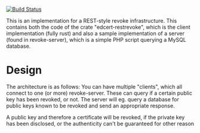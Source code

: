 [![Build Status](https://travis-ci.org/zombiemuffin/edcert-restrevoke.svg?branch=master)](https://travis-ci.org/zombiemuffin/edcert-restrevoke)

This is an implementation for a REST-style revoke infrastructure. This contains
both the code of the crate "edcert-restrevoke", which is the client
implementation (fully rust) and also a sample implementation of a server (found in
revoke-server), which is a simple PHP script querying a MySQL database.

# Design

The architecture is as follows: You can have multiple "clients", which all
connect to one (or more) revoke-server. These can query if a certain public
key has been revoked, or not. The server will eg. query a database for public
keys known to be revoked and send an appropriate response.

A public key and therefore a certificate will be revoked, if the private key
has been disclosed, or the authenticity can't be guaranteed for other reason
